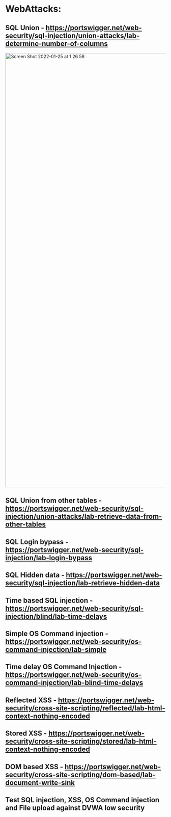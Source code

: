 # WebAttacks:

## SQL Union - https://portswigger.net/web-security/sql-injection/union-attacks/lab-determine-number-of-columns
<img width="1363" alt="Screen Shot 2022-01-25 at 1 26 58" src="https://user-images.githubusercontent.com/18306338/150882925-97bbcdce-f435-4368-a28d-05f93324784f.png">

## SQL Union from other tables - https://portswigger.net/web-security/sql-injection/union-attacks/lab-retrieve-data-from-other-tables

## SQL Login bypass - https://portswigger.net/web-security/sql-injection/lab-login-bypass

## SQL Hidden data - https://portswigger.net/web-security/sql-injection/lab-retrieve-hidden-data

## Time based SQL injection - https://portswigger.net/web-security/sql-injection/blind/lab-time-delays

## Simple OS Command injection - https://portswigger.net/web-security/os-command-injection/lab-simple

## Time delay OS Command Injection - https://portswigger.net/web-security/os-command-injection/lab-blind-time-delays

## Reflected XSS - https://portswigger.net/web-security/cross-site-scripting/reflected/lab-html-context-nothing-encoded

## Stored XSS - https://portswigger.net/web-security/cross-site-scripting/stored/lab-html-context-nothing-encoded

## DOM based XSS - https://portswigger.net/web-security/cross-site-scripting/dom-based/lab-document-write-sink

## Test SQL injection, XSS, OS Command injection and File upload against DVWA low security
